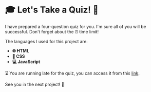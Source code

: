 # 🎓 Let's Take a Quiz! 📝

I have prepared a four-question quiz for you. I'm sure all of you will be successful. Don't forget about the ⏰ time limit!

The languages I used for this project are:

- **🌐 HTML**
- **🎨 CSS**
- **💻 JavaScript**

⌛️ You are running late for the quiz, you can access it from this [link](https://quiz-eight-plum.vercel.app/).

See you in the next project! 👋

